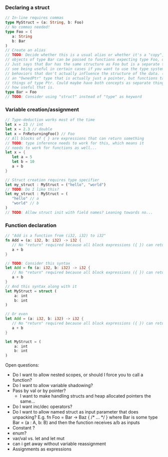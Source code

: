 ### Declaring a struct
```rust
// In-line requires commas
type MyStruct = (a: String, b: Foo)
// No commas needed!
type Foo = (
   a: String
   b: Bar
)
// Create an alias
// TODO: Decide whether this is a usual alias or whether it's a "copy", i.e. whether 
// objects of type Bar can be passed to functions expecting type Foo, or whether this
// Just says that Bar has the same structure as Foo but is a separate type, which I could
// see being useful in certain cases if you want to use the type system to enforce certain
// behaviors that don't actually influence the structure of the data. (E.g. I could imagine 
// an "OwnedPtr" type that is actually just a pointer, but functions taking OwnedPtr should reject
// things of type Ptr. Could maybe have both concepts as separate things maybe, but don't know 
// how useful that is.
type Bar = Foo
// TODO: Consider using "struct" instead of "type" as keyword
```
### Variable creation/assignment
```rust
// Type-deduction works most of the time
let x = 23 // int
let x = 2.3 // double
let x = FnReturningFoo() // Foo
// All blocks of { } are expressions that can return something
// TODO: type inference needs to work for this, which means it 
// needs to work for functions as well... 
let x = {
   let a = 5
   let b = 10
   a + b
} 

// Struct creation requires type specifier
let my_struct : MyStruct = ("hello", "world")
// TODO: Do I like this?
let my_struct : MyStruct = (
   "hello" // a
   "world" // b
)
// TODO: Allow struct init with field names? Leaning towards no...
```
### Function declaration
```rust
// "Add is a function from (i32, i32) to i32"
fn Add = (a: i32, b: i32) -> i32 {
   // No "return" required because all block expressions ({ }) can return a value
   a + b 
}

// TODO: Consider this syntax
let Add = fn (a: i32, b: i32) -> i32 {
   // No "return" required because all block expressions ({ }) can return a value
   a + b 
}
// And this syntax along with it
let MyStruct = struct (
    a: int
    b: int
)

// Or even
let Add = (a: i32, b: i32) -> i32 {
   // No "return" required because all block expressions ({ }) can return a value
   a + b 
}

let MyStruct = (
    a: int
    b: int
)
```


Open questions:
* Do I want to allow nested scopes, or should I force you to call a function?
* Do I want to allow variable shadowing?
* Pass by val or by pointer?
    * I want to make handling structs and heap allocated pointers the same...
* Do I want inc/dec operators?
* Do I want to allow named struct as input parameter that does unpacking? E.g. 
    fn Foo = Bar -> Baz { /* ... */ }
    where Bar is some type Bar = (a : A, b: B) and then the function receives a/b as inputs
* Constant  ?
* enum? 
* var/val vs. let and let mut
* can i get away without variable reassignment
* Assignments as expressions




